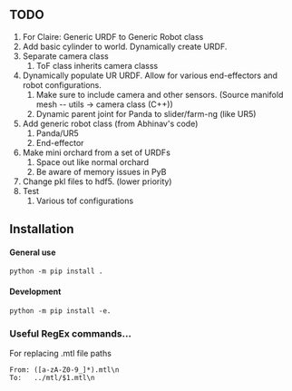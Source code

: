 ## TODO
1. For Claire: Generic URDF to Generic Robot class
1. Add basic cylinder to world. Dynamically create URDF.
1. Separate camera class
    1. ToF class inherits camera classs
1. Dynamically populate UR URDF. Allow for various end-effectors and robot configurations.
    1. Make sure to include camera and other sensors. (Source manifold mesh -- utils -> camera class (C++))
    1. Dynamic parent joint for Panda to slider/farm-ng (like UR5)
1. Add generic robot class (from Abhinav's code)
    1. Panda/UR5
    1. End-effector
1. Make mini orchard from a set of URDFs
    1. Space out like normal orchard
    1. Be aware of memory issues in PyB
1. Change pkl files to hdf5. (lower priority)
1. Test
    1. Various tof configurations

## Installation

#### General use
```
python -m pip install .
```

#### Development
```
python -m pip install -e.
```


### Useful RegEx commands...
For replacing .mtl file paths
```
From: ([a-zA-Z0-9_]*).mtl\n
To:   ../mtl/$1.mtl\n

```
